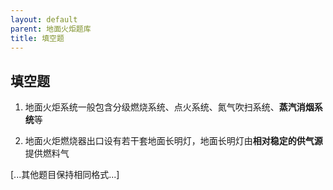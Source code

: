 ```yaml
---
layout: default
parent: 地面火炬题库
title: 填空题
---
```


## 填空题

1. 地面火炬系统一般包含分级燃烧系统、点火系统、氮气吹扫系统、**蒸汽消烟系统**等

2. 地面火炬燃烧器出口设有若干套地面长明灯，地面长明灯由**相对稳定的供气源**提供燃料气

[...其他题目保持相同格式...]
